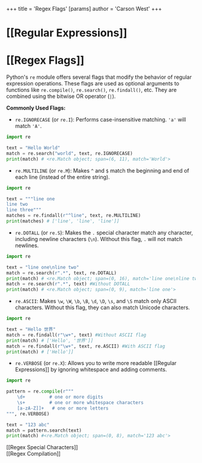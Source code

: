 +++
 title = 'Regex Flags'
[params]
	author = 'Carson West'
+++
# [[Regular Expressions]]
# [[Regex Flags]] 
Python's `re` module offers several flags that modify the behavior of regular expression operations.  These flags are used as optional arguments to functions like `re.compile()`, `re.search()`, `re.findall()`, etc. They are combined using the bitwise OR operator (`|`).


**Commonly Used Flags:**

* `re.IGNORECASE` (or `re.I`):  Performs case-insensitive matching.  `'a'` will match `'A'`.

```python
import re

text = "Hello World"
match = re.search("world", text, re.IGNORECASE)
print(match) # <re.Match object; span=(6, 11), match='World'>
```

* `re.MULTILINE` (or `re.M`):  Makes `^` and ` $ ` match the beginning and end of each line (instead of the entire string).

```python
import re

text = """line one
line two
line three"""
matches = re.findall(r"^line", text, re.MULTILINE)
print(matches) # ['line', 'line', 'line']]
```

* `re.DOTALL` (or `re.S`): Makes the `.` special character match any character, including newline characters (`\n`).  Without this flag, `.` will not match newlines.

```python
import re

text = "line one\nline two"
match = re.search(r".*", text, re.DOTALL)
print(match) # <re.Match object; span=(0, 16), match='line one\nline two'>
match = re.search(r".*", text) #Without DOTALL
print(match) # <re.Match object; span=(0, 9), match='line one'>
```

* `re.ASCII`:  Makes `\w`, `\W`, `\b`, `\B`, `\d`, `\D`, `\s`, and `\S` match only ASCII characters. Without this flag, they can also match Unicode characters.

```python
import re

text = "Hello 世界"
match = re.findall(r"\w+", text) #Without ASCII flag
print(match) # ['Hello', '世界']]
match = re.findall(r"\w+", text, re.ASCII) #With ASCII flag
print(match) # ['Hello']]
```


* `re.VERBOSE` (or `re.X`): Allows you to write more readable [[Regular Expressions]] by ignoring whitespace and adding comments.

```python
import re

pattern = re.compile(r"""
    \d+         # one or more digits
    \s+         # one or more whitespace characters
    [a-zA-Z]]+   # one or more letters
""", re.VERBOSE)

text = "123 abc"
match = pattern.search(text)
print(match) #<re.Match object; span=(0, 8), match='123 abc'>

```

[[Regex Special Characters]]  
[[Regex Compilation]]
